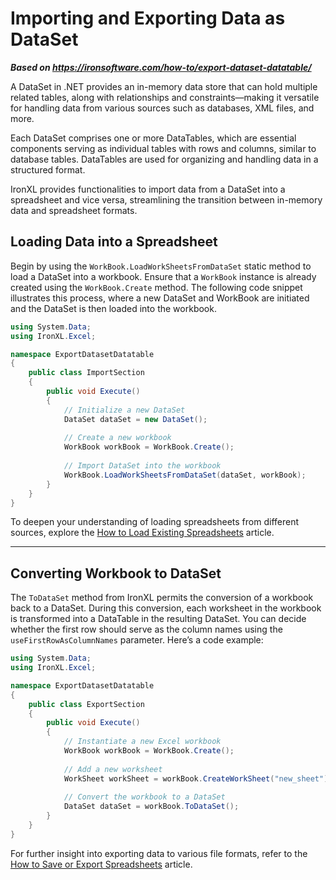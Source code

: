 # Importing and Exporting Data as DataSet

***Based on <https://ironsoftware.com/how-to/export-dataset-datatable/>***


A DataSet in .NET provides an in-memory data store that can hold multiple related tables, along with relationships and constraints—making it versatile for handling data from various sources such as databases, XML files, and more.

Each DataSet comprises one or more DataTables, which are essential components serving as individual tables with rows and columns, similar to database tables. DataTables are used for organizing and handling data in a structured format.

IronXL provides functionalities to import data from a DataSet into a spreadsheet and vice versa, streamlining the transition between in-memory data and spreadsheet formats.

## Loading Data into a Spreadsheet

Begin by using the `WorkBook.LoadWorkSheetsFromDataSet` static method to load a DataSet into a workbook. Ensure that a `WorkBook` instance is already created using the `WorkBook.Create` method. The following code snippet illustrates this process, where a new DataSet and WorkBook are initiated and the DataSet is then loaded into the workbook.

```cs
using System.Data;
using IronXL.Excel;

namespace ExportDatasetDatatable
{
    public class ImportSection
    {
        public void Execute()
        {
            // Initialize a new DataSet
            DataSet dataSet = new DataSet();
            
            // Create a new workbook
            WorkBook workBook = WorkBook.Create();
            
            // Import DataSet into the workbook
            WorkBook.LoadWorkSheetsFromDataSet(dataSet, workBook);
        }
    }
}
```

To deepen your understanding of loading spreadsheets from different sources, explore the [How to Load Existing Spreadsheets](https://ironsoftware.com/csharp/excel/how-to/load-spreadsheet/) article.

<hr>

## Converting Workbook to DataSet

The `ToDataSet` method from IronXL permits the conversion of a workbook back to a DataSet. During this conversion, each worksheet in the workbook is transformed into a DataTable in the resulting DataSet. You can decide whether the first row should serve as the column names using the `useFirstRowAsColumnNames` parameter. Here’s a code example:

```cs
using System.Data;
using IronXL.Excel;

namespace ExportDatasetDatatable
{
    public class ExportSection
    {
        public void Execute()
        {
            // Instantiate a new Excel workbook
            WorkBook workBook = WorkBook.Create();
            
            // Add a new worksheet
            WorkSheet workSheet = workBook.CreateWorkSheet("new_sheet");
            
            // Convert the workbook to a DataSet
            DataSet dataSet = workBook.ToDataSet();
        }
    }
}
```

For further insight into exporting data to various file formats, refer to the [How to Save or Export Spreadsheets](https://ironsoftware.com/csharp/excel/how-to/export-spreadsheet/) article.